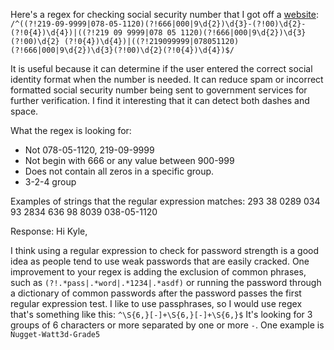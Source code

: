 Here's a regex for checking social security number that I got off a [website](https://digitalfortress.tech/tips/top-15-commonly-used-regex/):
`/^((?!219-09-9999|078-05-1120)(?!666|000|9\d{2})\d{3}-(?!00)\d{2}-(?!0{4})\d{4})|((?!219 09 9999|078 05 1120)(?!666|000|9\d{2})\d{3} (?!00)\d{2} (?!0{4})\d{4})|((?!219099999|078051120)(?!666|000|9\d{2})\d{3}(?!00)\d{2}(?!0{4})\d{4})$/`

It is useful because it can determine if the user entered the correct social identity format when the number is needed. It can reduce spam or incorrect formatted social security number being sent to government services for further verification. I find it interesting that it can detect both dashes and space.

What the regex is looking for:

- Not 078-05-1120, 219-09-9999
- Not begin with 666 or any value between 900-999
- Does not contain all zeros in a specific group.
- 3-2-4 group

Examples of strings that the regular expression matches:
293 38 0289
034 93 2834
636 98 8039
038-05-1120

Response:
Hi Kyle,

I think using a regular expression to check for password strength is a good idea as people tend to use weak passwords that are easily cracked. One improvement to your regex is adding the exclusion of common phrases, such as `(?!.*pass|.*word|.*1234|.*asdf)` or running the password through a dictionary of common passwords after the password passes the first regular expression test.
I like to use passphrases, so I would use regex that's something like this:
`^\S{6,}[-]+\S{6,}[-]+\S{6,}$`
It's looking for 3 groups of 6 characters or more separated by one or more `-`. One example is `Nugget-Watt3d-Grade5`
